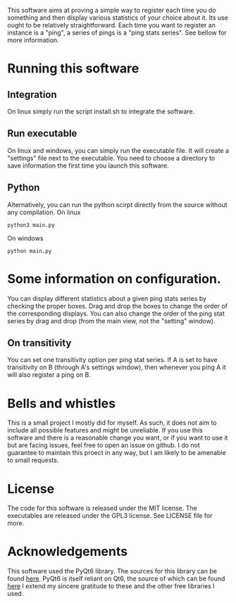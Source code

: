 This software aims at proving a simple way to register each time you do something and then display various statistics of your choice about it.
Its use ought to be relatively straightforward. Each time you want to register an instance is a "ping", a series of pings is a "ping stats series". 
See bellow for more information.

# Running this software
## Integration
On linux simply run the script install.sh to integrate the software. 

## Run executable
On linux and windows, you can simply run the executable file. It will create a "settings" file next to the executable. You need to choose a directory to save information the first time you launch this software.

## Python
Alternatively, you can run the python scirpt directly from the source without any compilation. 
On linux 
```
python3 main.py
```

On windows
```
python main.py
```

# Some information on configuration.
You can display different statistics about a given ping stats series by checking the proper boxes. Drag and drop the boxes to change the order of the corresponding displays.
You can also change the order of the ping stat series by drag and drop (from the main view, not the "setting" window).

## On transitivity
You can set one transitivity option per ping stat series. If A is set to have transitivity on B (through A's settings window), then whenever you ping A it will also register a ping on B.

# Bells and whistles
This is a small project I mostly did for myself. As such, it does not aim to include all possible features and might be unreliable.
If you use this software and there is a reasonable change you want, or if you want to use it but are facing issues, feel free to open an issue on github. I do not guarantee to maintain this proect in any way, but I am likely to be amenable to small requests.

# License
The code for this software is released under the MIT license. The executables are released under the GPL3 license. See LICENSE file for more.

# Acknowledgements
This software used the PyQt6 library.
The sources for this library can be found [here](https://pypi.org/project/PyQt6/#files).
PyQt6 is itself reliant on Qt6, the source of which can be found [here](https://wiki.qt.io/Building_Qt_6_from_Git#Getting_the_source_code)
I extend my sincere gratitude to these and the other free libraries I used.